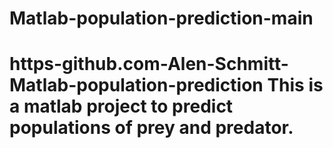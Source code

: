 # Matlab-population-prediction-main
# https-github.com-Alen-Schmitt-Matlab-population-prediction This is a matlab project to predict populations of prey and predator.
